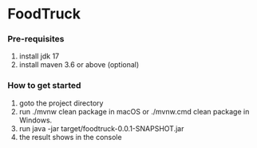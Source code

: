 # FoodTruck

### Pre-requisites
1. install jdk 17
2. install maven 3.6 or above (optional)


### How to get started

1. goto the project directory
2. run ./mvnw clean package in macOS or ./mvnw.cmd clean package in Windows.
3. run java -jar target/foodtruck-0.0.1-SNAPSHOT.jar
4. the result shows in the console